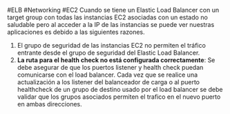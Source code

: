 #ELB #Networking #EC2
Cuando se tiene un Elastic Load Balancer con un target group con todas las instancias EC2 asociadas con un estado no saludable pero al acceder a la IP de las instancias se puede ver nuestras aplicaciones es debido a las siguientes razones.

1. El grupo de seguridad de las instancias EC2 no permiten el tráfico entrante desde el grupo de seguridad del Elastic Load Balancer.
2. **La ruta para el health check no está configurada correctamente**: Se debe asegurar de que los puertos listener y health check puedan comunicarse con el load balancer. Cada vez que se realice una actualización a los listener del balanceador de carga o al puerto healthcheck de un grupo de destino usado por el load balancer se debe validar que los grupos asociados permiten el trafico en el nuevo puerto en ambas direcciones.
